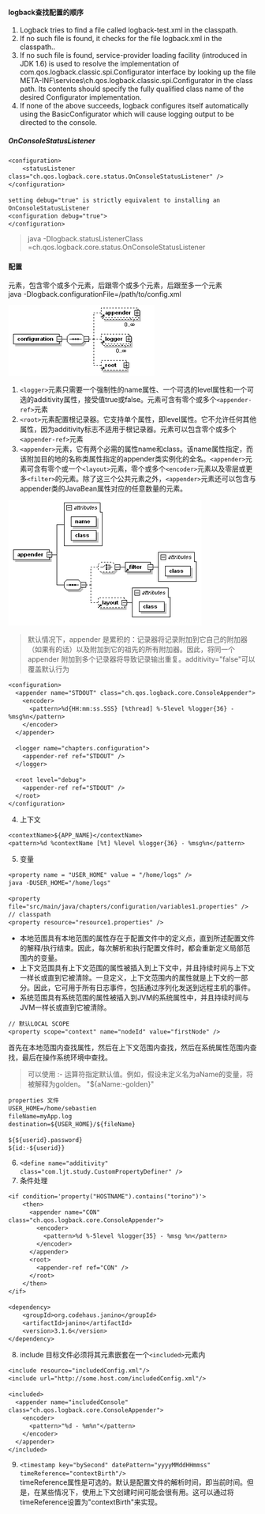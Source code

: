 #### logback查找配置的顺序
1. Logback tries to find a file called logback-test.xml in the classpath.
2. If no such file is found, it checks for the file logback.xml in the classpath..
3. If no such file is found, service-provider loading facility (introduced in JDK 1.6) is used to resolve the implementation of com.qos.logback.classic.spi.Configurator interface by looking up the file META-INF\services\ch.qos.logback.classic.spi.Configurator in the class path. Its contents should specify the fully qualified class name of the desired Configurator implementation.
4. If none of the above succeeds, logback configures itself automatically using the BasicConfigurator which will cause logging output to be directed to the console.
##### OnConsoleStatusListener

```
<configuration>
    <statusListener class="ch.qos.logback.core.status.OnConsoleStatusListener" />
</configuration>

setting debug="true" is strictly equivalent to installing an OnConsoleStatusListener
<configuration debug="true">
</configuration>
```
> java -Dlogback.statusListenerClass =ch.qos.logback.core.status.OnConsoleStatusListener
#### 配置
<configuration>元素，包含零个或多个<appender>元素，后跟零个或多个<logger>元素，后跟至多一个<root>元素  
java -Dlogback.configurationFile=/path/to/config.xml

![](img/config.png)
1. `<logger>`元素只需要一个强制性的name属性、一个可选的level属性和一个可选的additivity属性，接受值true或false。<logger>元素可含有零个或多个`<appender-ref>`元素
2. `<root>`元素配置根记录器。它支持单个属性，即level属性。它不允许任何其他属性，因为additivity标志不适用于根记录器。<root>元素可以包含零个或多个`<appender-ref>`元素
3. `<appender>`元素，它有两个必需的属性name和class。该name属性指定，而该附加目的地的名称类属性指定的appender类实例化的全名。`<appender>`元素可含有零个或一个`<layout>`元素，零个或多个`<encoder>`元素以及零层或更多`<filter>`的元素。除了这三个公共元素之外，`<appender>`元素还可以包含与appender类的JavaBean属性对应的任意数量的元素。

![](img/appender.png)
> 默认情况下，appender 是累积的：记录器将记录附加到它自己的附加器（如果有的话）以及附加到它的祖先的所有附加器。因此，将同一个 appender 附加到多个记录器将导致记录输出重复。additivity="false"可以覆盖默认行为
```
<configuration>
  <appender name="STDOUT" class="ch.qos.logback.core.ConsoleAppender">
    <encoder>
      <pattern>%d{HH:mm:ss.SSS} [%thread] %-5level %logger{36} - %msg%n</pattern>
    </encoder>
  </appender>

  <logger name="chapters.configuration">
    <appender-ref ref="STDOUT" />
  </logger>

  <root level="debug">
    <appender-ref ref="STDOUT" />
  </root>
</configuration>
```
4. 上下文
```
<contextName>${APP_NAME}</contextName>
<pattern>%d %contextName [%t] %level %logger{36} - %msg%n</pattern>
```
5. 变量
```
<property name = "USER_HOME" value = "/home/logs" />
java -DUSER_HOME="/home/logs"

<property file="src/main/java/chapters/configuration/variables1.properties" />
// classpath
<property resource="resource1.properties" />
```
- 本地范围具有本地范围的属性存在于配置文件中的定义点，直到所述配置文件的解释/执行结束。因此，每次解析和执行配置文件时，都会重新定义局部范围内的变量。
- 上下文范围具有上下文范围的属性被插入到上下文中，并且持续时间与上下文一样长或直到它被清除。一旦定义，上下文范围内的属性就是上下文的一部分。因此，它可用于所有日志事件，包括通过序列化发送到远程主机的事件。
- 系统范围具有系统范围的属性被插入到JVM的系统属性中，并且持续时间与JVM一样长或直到它被清除。
```
// 默认LOCAL SCOPE
<property scope="context" name="nodeId" value="firstNode" />
```
首先在本地范围内查找属性，然后在上下文范围内查找，然后在系统属性范围内查找，最后在操作系统环境中查找。
> 可以使用 :- 运算符指定默认值。例如，假设未定义名为aName的变量，将被解释为golden。 "${aName:-golden}"
```
properties 文件
USER_HOME=/home/sebastien
fileName=myApp.log
destination=${USER_HOME}/${fileName}

${${userid}.password}
${id:-${userid}}
```
6. `<define name="additivity" class="com.ljt.study.CustomPropertyDefiner" />`
7. 条件处理
```
<if condition='property("HOSTNAME").contains("torino")'>
    <then>
      <appender name="CON" class="ch.qos.logback.core.ConsoleAppender">
        <encoder>
          <pattern>%d %-5level %logger{35} - %msg %n</pattern>
        </encoder>
      </appender>
      <root>
        <appender-ref ref="CON" />
      </root>
    </then>
</if>

<dependency>
    <groupId>org.codehaus.janino</groupId>
    <artifactId>janino</artifactId>
    <version>3.1.6</version>
</dependency>
```
8. include 目标文件必须将其元素嵌套在一个`<included>`元素内
```
<include resource="includedConfig.xml"/>
<include url="http://some.host.com/includedConfig.xml"/>

<included>
  <appender name="includedConsole" class="ch.qos.logback.core.ConsoleAppender">
    <encoder>
      <pattern>"%d - %m%n"</pattern>
    </encoder>
  </appender>
</included>
```
9. `<timestamp key="bySecond" datePattern="yyyyMMddHHmmss" timeReference="contextBirth"/>`  
timeReference属性是可选的。默认是配置文件的解析时间，即当前时间。但是，在某些情况下，使用上下文创建时间可能会很有用。这可以通过将timeReference设置为"contextBirth"来实现。